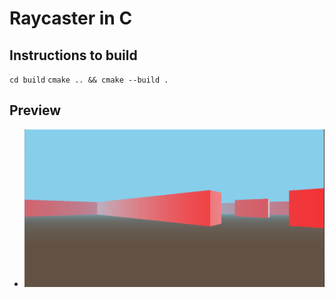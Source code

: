 # Raycaster in C

## Instructions to build

`cd build`
`cmake .. && cmake --build .`

## Preview

- ![preview](./zoom.png)
